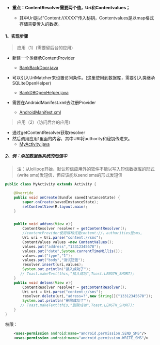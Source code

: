 * **重点：ContentResolver需要两个值，Uri和Contentvalues；**

	* 其中Uri是以"Content://XXXX"传入秘钥，Contentvalues是以map格式存储需要传入的数据。

#### 1、实现步骤

	
> 应用（1）(需要留后台的应用)

* 新建一个类继承ContentProvider

	 * [BankBackDoor.java](https://github.com/computerwan/Android_Dev/blob/master/apps/bank/src/cn/edu/usst/bank/BankBackDoor.java)

* 可以引入UriMatcher来设置访问条件。(这里使用到数据库，需要引入类继承SQLiteOpenHelper)
	
	* [BankDBOpenHelper.java](https://github.com/computerwan/Android_Dev/blob/master/apps/bank/src/cn/edu/usst/bank/BankDBOpenHelper.java)

* 需要在AndroidManifest.xml去注册Provider
	
	* [AndroidManifest.xml](https://github.com/computerwan/Android_Dev/blob/master/apps/bank/AndroidManifest.xml)


> 应用（2）（访问后台的应用）

* 通过getContentResolver获取resolver
* 然后调用应用1里面的内容，其中URI将authority和秘钥传进来。
	* [MyActivity.java](https://github.com/computerwan/Android_Dev/blob/master/apps/bankVisitor/src/cn/edu/usst/bankVisitor/MyActivity.java)

##### 2、例：添加数据到系统的短信中

> 注：从lollipop开始，默认短信应用外的软件不能以写入短信数据库的形式(write sms)发短信，但应该能以send sms的形式发短信

```java
public class MyActivity extends Activity {

    @Override
    public void onCreate(Bundle savedInstanceState) {
        super.onCreate(savedInstanceState);
        setContentView(R.layout.main);
    }


    public void addsms(View v){
        ContentResolver resolver = getContentResolver();
        //contentProvider使用得格式是content://，authorities是sms,
        Uri uri = Uri.parse("content://sms");
        ContentValues values =new ContentValues();
        values.put("address","13312345678");
        values.put("date",System.currentTimeMillis());
        values.put("type","1");
        values.put("body","测试短信");
        resolver.insert(uri,values);
        System.out.println("插入成功了");
       // Toast.makeText(this,"插入成功",Toast.LENGTH_SHORT);
    }
    public void delsms(View v){
        ContentResolver resolver = getContentResolver();
        Uri uri = Uri.parse("content://sms");
        resolver.delete(uri,"adress=?",new String[]{"13312345678"});
        System.out.println("删除成功了");
       // Toast.makeText(this,"删除成功",Toast.LENGTH_SHORT);
    }
}

```

权限：

```xml
    <uses-permission android:name="android.permission.SEND_SMS"/>
    <uses-permission android:name="android.permission.WRITE_SMS"/>

```